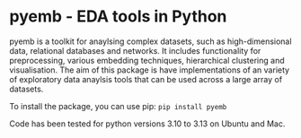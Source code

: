 # pyemb - EDA tools in Python

pyemb is a toolkit for anaylsing complex datasets, such as high-dimensional data, relational databases and networks. It includes functionality for preprocessing, various embedding techniques, hierarchical clustering and visualisation. The aim of this package is have implementations of an variety of exploratory data anaylsis tools that can be used across a large array of datasets. 

To install the package, you can use pip: `pip install pyemb`

Code has been tested for python versions 3.10 to 3.13 on Ubuntu and Mac. 

